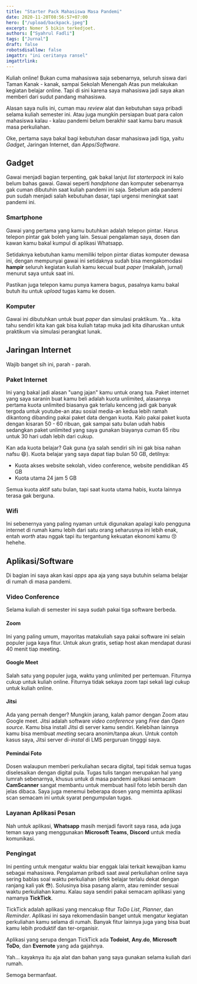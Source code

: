 ```yaml
---
title: "Starter Pack Mahasiswa Masa Pandemi"
date: 2020-11-20T08:56:57+07:00
hero: ["/upload/backpack.jpeg"]
excerpt: Nomer 5 bikin terkedjoet.
authors: ["Syahrul Fadli"]
tags: ["Jurnal"]
draft: false
robotsdisallow: false
imgattr: "ini ceritanya ransel"
imgattrlink: 
---
```


Kuliah online! Bukan cuma mahasiswa saja sebenarnya, seluruh siswa dari Taman Kanak - kanak, sampai Sekolah Menengah Atas pun melakukan kegiatan belajar online. Tapi di sini karena saya mahasiswa jadi saya akan memberi dari sudut pandang mahasiswa. 

Alasan saya nulis ini, cuman mau *review* alat dan kebutuhan saya pribadi selama kuliah semester ini. Atau juga mungkin persiapan buat para calon mahasiswa kalau - kalau pandemi belum berakhir saat kamu baru masuk masa perkuliahan. 

Oke, pertama saya bakal bagi kebutuhan dasar mahasiswa jadi tiga, yaitu *Gadget*, Jaringan Internet, dan *Apps*/*Software*. 

## Gadget 
Gawai menjadi bagian terpenting, gak bakal lanjut *list* *starterpack* ini kalo belum bahas gawai. Gawai seperti *handphone* dan komputer sebenarnya gak cuman dibutuhin saat kuliah pandemi ini saja. Sebelum ada pandemi pun sudah menjadi salah kebutuhan dasar, tapi urgensi meningkat saat pandemi ini. 
### Smartphone 
Gawai yang pertama yang kamu butuhkan adalah telepon pintar. Harus telepon pintar gak boleh yang lain. Sesuai pengalaman saya, dosen dan kawan kamu bakal kumpul di aplikasi Whatsapp. 

Setidaknya kebutuhan kamu memiliki telpon pintar diatas komputer dewasa ini, dengan mempunyai gawai ini setidaknya sudah bisa mengakomodasi **hampir** seluruh kegiatan kuliah kamu kecual buat *paper* (makalah, jurnal) menurut saya untuk saat ini. 

Pastikan juga telepon kamu punya kamera bagus, pasalnya kamu bakal butuh itu untuk *upload* tugas kamu ke dosen. 
### Komputer 
Gawai ini dibutuhkan untuk buat *paper* dan simulasi praktikum. Ya... kita tahu sendiri kita kan gak bisa kuliah tatap muka jadi kita diharuskan untuk praktikum via simulasi perangkat lunak. 

## Jaringan Internet 
Wajib banget sih ini, parah - parah. 
### Paket Internet 
Ini yang bakal jadi alasan "uang jajan" kamu untuk orang tua. Paket internet yang saya saranin buat kamu beli adalah kuota unlimited, alasannya pertama kuota unlimited biasanya gak terlalu kenceng jadi gak banyak tergoda untuk youtube-an atau sosial media-an kedua lebih ramah dikantong dibanding pakai paket data dengan kuota. Kalo pakai paket kuota dengan kisaran 50 - 60 ribuan, gak sampai satu bulan udah habis sedangkan paket unlimited yang saya gunakan biayanya cuman 65 ribu untuk 30 hari udah lebih dari cukup. 

Kan ada kuota belajar? Gak guna (ya salah sendiri sih ini gak bisa nahan nafsu 😄). Kuota belajar yang saya dapat tiap bulan 50 GB, detilnya: 
* Kuota akses website sekolah, video conference, website pendidikan 45 GB 
* Kuota utama 24 jam 5 GB

Semua kuota aktif satu bulan, tapi saat kuota utama habis, kuota lainnya terasa gak berguna. 
### Wifi 
Ini sebenernya yang paling nyaman untuk digunakan apalagi kalo pengguna internet di rumah kamu lebih dari satu orang seharusnya ini lebih enak, entah *worth* atau nggak tapi itu tergantung kekuatan ekonomi kamu 😚 hehehe. 

## Aplikasi/Software 
Di bagian ini saya akan kasi *apps* apa aja yang saya butuhin selama belajar di rumah di masa pandemi. 
### Video Conference 
Selama kuliah di semester ini saya sudah pakai tiga software berbeda. 
#### Zoom 
Ini yang paling umum, mayoritas matakuliah saya pakai software ini selain populer juga kaya fitur. 
Untuk akun gratis, setiap host akan mendapat durasi 40 menit tiap meeting. 
#### Google Meet 
Salah satu yang populer juga, waktu yang unlimited per pertemuan. Fiturnya cukup untuk kuliah online. Fiturnya tidak sekaya zoom tapi sekali lagi cukup untuk kuliah online. 
#### Jitsi 
Ada yang pernah denger? Mungkin jarang, kalah pamor dengan Zoom atau Google meet. Jitsi adalah software *video conference* yang *Free* dan *Open source*. Kamu bisa install Jitsi di server kamu sendiri. Kelebihan lainnya kamu bisa membuat *meeting* secara anonim/tanpa akun. Untuk contoh kasus saya, Jitsi server di-*instal* di LMS perguruan tingggi saya. 
#### Pemindai Foto 
Dosen walaupun memberi perkuliahan secara digital, tapi tidak semua tugas diselesaikan dengan digital pula. Tugas tulis tangan merupakan hal yang lumrah sebenarnya, khusus untuk di masa pandemi aplikasi semacam **CamScanner** sangat membantu untuk membuat hasil foto lebih bersih dan jelas dibaca. Saya juga menemui beberapa dosen yang meminta aplikasi scan semacam ini untuk syarat pengumpulan tugas. 
### Layanan Aplikasi Pesan 
Nah untuk aplikasi, **Whatsapp** masih menjadi favorit saya rasa, ada juga teman saya yang menggunakan **Microsoft Teams**, **Discord** untuk media komunikasi. 
### Pengingat 
Ini penting untuk mengatur waktu biar enggak lalai terkait kewajiban kamu sebagai mahasiswa. Pengalaman pribadi saat awal perkuliahan online saya sering bablas soal waktu perkuliahan (efek belajar terlalu dekat dengan ranjang kali yak 😳). Solusinya bisa pasang alarm, atau reminder sesuai waktu perkuliahan kamu. Kalau saya sendiri pakai semacam aplikasi yang namanya **TickTick**. 

TickTick adalah aplikasi yang mencakup fitur *ToDo List*, *Planner*, dan *Reminder*. Aplikasi ini saya rekomendasiin banget untuk mengatur kegiatan perkuliahan kamu selama di rumah. Banyak fitur lainnya juga yang bisa buat kamu lebih produktif dan ter-organisir. 

Aplikasi yang serupa dengan TickTick ada **Todoist**, **Any.do**, **Microsoft ToDo**, dan **Evernote** yang ada gajahnya. 

Yah... kayaknya itu aja alat dan bahan yang saya gunakan selama kuliah dari rumah. 

Semoga bermanfaat.

